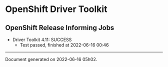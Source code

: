 
OpenShift Driver Toolkit
========================

OpenShift Release Informing Jobs
--------------------------------



* Driver Toolkit 4.11: SUCCESS
  - Test passed, finished at 2022-06-16 00:46






---
Document generated on 2022-06-16 05h02.
